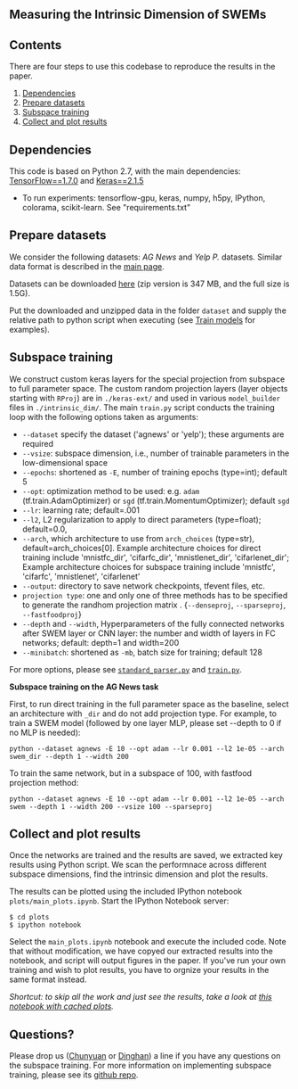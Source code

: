 ## Measuring the Intrinsic Dimension of SWEMs


## Contents
There are four steps to use this codebase to reproduce the results in the paper.

1. [Dependencies](#Dependencies)
2. [Prepare datasets](#Prepare-datasets)
3. [Subspace training](#Subspace-training)
4. [Collect and plot results](#Collect-and-plot-results)


## Dependencies

This code is based on Python 2.7, with the main dependencies: [TensorFlow==1.7.0](https://www.tensorflow.org/) and [Keras==2.1.5](https://keras.io/)
 
 * To run experiments: tensorflow-gpu, keras, numpy, h5py, IPython, colorama, scikit-learn. See "requirements.txt"
 
## Prepare datasets

We consider the following datasets: _AG News_  and _Yelp P._ datasets. Similar data format is described in the [main page](https://github.com/dinghanshen/SWEM).

Datasets can be downloaded [here](https://drive.google.com) (zip version is 347 MB, and the full size is 1.5G).

Put the downloaded and unzipped data in the folder `dataset` and supply the relative path to python script when executing (see [Train models](#Train-models) for examples).

## Subspace training

We construct custom keras layers for the special projection from subspace to full parameter space. The custom random projection layers (layer objects starting with `RProj`) are in `./keras-ext/` and used in various `model_builder` files in `./intrinsic_dim/`. The main `train.py` script conducts the training loop with the following options taken as arguments:  

- `--dataset` specify the dataset ('agnews' or 'yelp'); these arguments are required
- `--vsize`: subspace dimension, i.e., number of trainable parameters in the low-dimensional space
- `--epochs`: shortened as `-E`, number of training epochs (type=int); default 5
- `--opt`: optimization method to be used: e.g. `adam` (tf.train.AdamOptimizer) or `sgd` (tf.train.MomentumOptimizer); default `sgd`
- `--lr`: learning rate; default=.001
- `--l2`, L2 regularization to apply to direct parameters (type=float); default=0.0,
- `--arch`, which architecture to use from `arch_choices` (type=str), default=arch_choices[0]. Example architecture choices for direct training include 'mnistfc_dir', 'cifarfc_dir', 'mnistlenet_dir', 'cifarlenet_dir'; Example architecture choices for subspace training include 'mnistfc', 'cifarfc', 'mnistlenet',  'cifarlenet'                   
- `--output`: directory to save network checkpoints, tfevent files, etc.
- `projection type`: one and only one of three methods has to be specified to generate the randhom projection matrix . {`--denseproj`, `--sparseproj`, `--fastfoodproj`}
- `--depth` and `--width`, Hyperparameters of the fully connected networks after SWEM layer or CNN layer: the number and width of layers in FC networks; default: depth=1 and width=200
- `--minibatch`: shortened as `-mb`, batch size for training; default 128


For more options, please see [`standard_parser.py`](./intrinsic_dim/standard_parser.py) and [`train.py`](./intrinsic_dim/train.py).

**Subspace training on the AG News task**

First, to run direct training in the full parameter space as the baseline, select an architecture with `_dir` and do not add projection type. For example, to train a SWEM model (followed by one layer MLP, please set --depth to 0 if no MLP is needed):
```
python --dataset agnews -E 10 --opt adam --lr 0.001 --l2 1e-05 --arch swem_dir --depth 1 --width 200
```

To train the same network, but in a subspace of 100, with fastfood projection method:
```
python --dataset agnews -E 10 --opt adam --lr 0.001 --l2 1e-05 --arch swem --depth 1 --width 200 --vsize 100 --sparseproj
```

## Collect and plot results

Once the networks are trained and the results are saved, we extracted key results using Python script. We scan the performnace across different subspace dimensions, find the intrinsic dimension and plot the results.

The results can be plotted using the included IPython notebook `plots/main_plots.ipynb`.
Start the IPython Notebook server:

```
$ cd plots
$ ipython notebook
```

Select the `main_plots.ipynb` notebook and execute the included
code. Note that without modification, we have copyed our extracted results into the notebook, and script will output figures in the paper. If you've run your own training and wish to plot results, you have to orgnize your results in the same format instead.

_Shortcut: to skip all the work and just see the results, take a look at [this notebook with cached plots](/intrinsic_dim/plots/misc_plots.ipynb)._


## Questions?

Please drop us ([Chunyuan](http://chunyuan.li/) or [Dinghan](https://sites.google.com/view/dinghanshen/)) a line if you have any questions on the subspace training. For more information on implementing subspace training, please see its [github repo](https://github.com/uber-research/intrinsic-dimension).  

